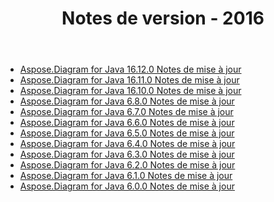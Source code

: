﻿---
title: Notes de version - 2016
type: docs
weight: 50
url: /fr/java/release-notes-2016/
---
- [Aspose.Diagram for Java 16.12.0 Notes de mise à jour](/diagram/fr/java/aspose-diagram-for-java-16-12-0-release-notes/)
- [Aspose.Diagram for Java 16.11.0 Notes de mise à jour](/diagram/fr/java/aspose-diagram-for-java-16-11-0-release-notes/)
- [Aspose.Diagram for Java 16.10.0 Notes de mise à jour](/diagram/fr/java/aspose-diagram-for-java-16-10-0-release-notes/)
- [Aspose.Diagram for Java 6.8.0 Notes de mise à jour](/diagram/fr/java/aspose-diagram-for-java-6-8-0-release-notes/)
- [Aspose.Diagram for Java 6.7.0 Notes de mise à jour](/diagram/fr/java/aspose-diagram-for-java-6-7-0-release-notes/)
- [Aspose.Diagram for Java 6.6.0 Notes de mise à jour](/diagram/fr/java/aspose-diagram-for-java-6-6-0-release-notes/)
- [Aspose.Diagram for Java 6.5.0 Notes de mise à jour](/diagram/fr/java/aspose-diagram-for-java-6-5-0-release-notes/)
- [Aspose.Diagram for Java 6.4.0 Notes de mise à jour](/diagram/fr/java/aspose-diagram-for-java-6-4-0-release-notes/)
- [Aspose.Diagram for Java 6.3.0 Notes de mise à jour](/diagram/fr/java/aspose-diagram-for-java-6-3-0-release-notes/)
- [Aspose.Diagram for Java 6.2.0 Notes de mise à jour](/diagram/fr/java/aspose-diagram-for-java-6-2-0-release-notes/)
- [Aspose.Diagram for Java 6.1.0 Notes de mise à jour](/diagram/fr/java/aspose-diagram-for-java-6-1-0-release-notes/)
- [Aspose.Diagram for Java 6.0.0 Notes de mise à jour](/diagram/fr/java/aspose-diagram-for-java-6-0-0-release-notes/)
